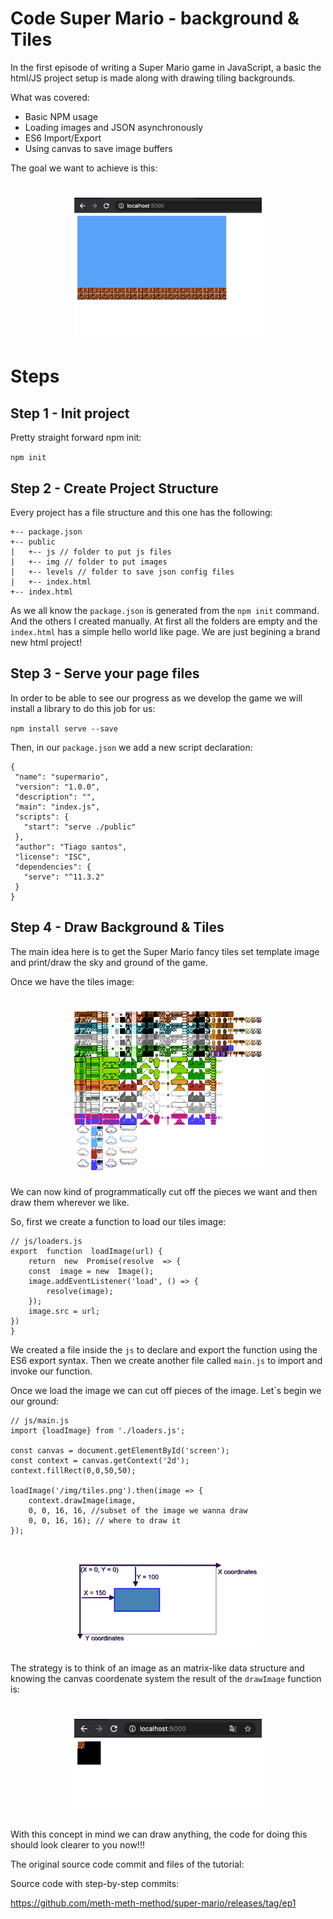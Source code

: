# Code Super Mario - background & Tiles

In the first episode of writing a Super Mario game in JavaScript, a basic the html/JS project setup is made along with drawing tiling backgrounds.


What was covered:
* Basic NPM usage 
*  Loading images and JSON asynchronously 
*  ES6 Import/Export 
* Using canvas to save image buffers 


The goal we want to achieve is this:
 
 <h1 align="center">
  <img alt="Canvas Coordinate System" src="https://github.com/quixote15/Javascript-Super-Mario-Game/blob/master/docs/images/step01-goal.png" width="300px" />
</h1>

# Steps

## Step 1 - Init project

Pretty straight forward npm init:

`npm init`

## Step 2 - Create Project Structure

Every project has a file structure and this one has the following:

```
+-- package.json
+-- public
|   +-- js // folder to put js files
|   +-- img // folder to put images
|   +-- levels // folder to save json config files
|   +-- index.html
+-- index.html
```

As we all know the `package.json` is generated from the `npm init` command. And the others I created manually. At first all the folders are empty and the `index.html` has a simple hello world like page. We are just begining a brand new html project!

## Step 3 - Serve your page files

In order to be able to see our progress as we develop the game we will install a library to do this job for us:

`npm install serve --save`

Then, in our `package.json` we add a new script declaration:

```
{
 "name": "supermario",
 "version": "1.0.0",
 "description": "",
 "main": "index.js",
 "scripts": {
   "start": "serve ./public"
 },
 "author": "Tiago santos",
 "license": "ISC",
 "dependencies": {
   "serve": "^11.3.2"
 }
}
```

## Step 4 - Draw Background & Tiles

The main idea here is to get the Super Mario fancy tiles set template image and print/draw the sky and ground of the game.

Once we have the tiles image:

<h1 align="center">
  <img alt="Canvas Coordinate System" src="https://github.com/quixote15/Javascript-Super-Mario-Game/blob/master/docs/images/tiles.png" width="300px" />
</h1>

We can now kind of programmatically cut off the pieces we want and then draw them wherever we like.

So, first we create a function to load our tiles image:

```
// js/loaders.js
export  function  loadImage(url) {
	return  new  Promise(resolve  => {
	const  image = new  Image();
	image.addEventListener('load', () => {
		resolve(image);
	});
	image.src = url;
})
}
``` 

We created a file inside the `js`  to declare and export the function using the ES6 export syntax. Then we create another file called `main.js` to import and invoke our function.

Once we load the image we can cut off pieces of the image. Let`s begin we our ground:


```
// js/main.js
import {loadImage} from './loaders.js';

const canvas = document.getElementById('screen');
const context = canvas.getContext('2d');
context.fillRect(0,0,50,50);

loadImage('/img/tiles.png').then(image => {
	context.drawImage(image,
	0, 0, 16, 16, //subset of the image we wanna draw
	0, 0, 16, 16); // where to draw it
});
```

<h1 align="center">
  <img alt="Canvas Coordinate System" src="https://github.com/quixote15/Javascript-Super-Mario-Game/blob/master/docs/images/canvas-coords.png" width="300px" />
</h1>

The strategy is to think of an image as an matrix-like data structure and knowing the canvas coordenate system the result of the `drawImage` function is: 

<h1 align="center">
  <img alt="Canvas Coordinate System" src="https://github.com/quixote15/Javascript-Super-Mario-Game/blob/master/docs/images/drawImage-result.png" width="300px" />
</h1>

With this concept in mind we can draw anything, the code for doing this should look clearer to you now!!!

The original source code commit and files of the tutorial:

Source code with step-by-step commits:

https://github.com/meth-meth-method/super-mario/releases/tag/ep1

